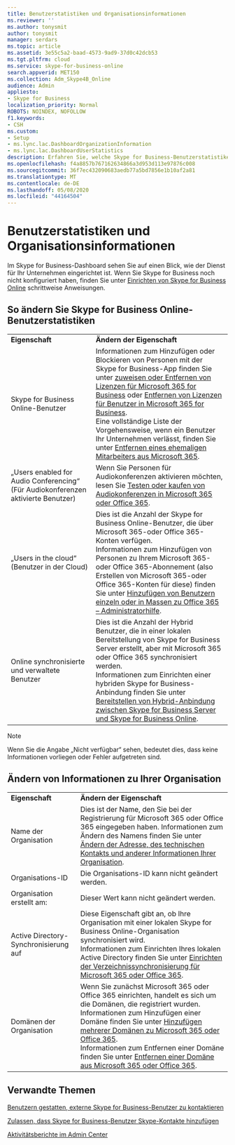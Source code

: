 ```yaml
---
title: Benutzerstatistiken und Organisationsinformationen
ms.reviewer: ''
ms.author: tonysmit
author: tonysmit
manager: serdars
ms.topic: article
ms.assetid: 3e55c5a2-baad-4573-9ad9-37d0c42dcb53
ms.tgt.pltfrm: cloud
ms.service: skype-for-business-online
search.appverid: MET150
ms.collection: Adm_Skype4B_Online
audience: Admin
appliesto:
- Skype for Business
localization_priority: Normal
ROBOTS: NOINDEX, NOFOLLOW
f1.keywords:
- CSH
ms.custom:
- Setup
- ms.lync.lac.DashboardOrganizationInformation
- ms.lync.lac.DashboardUserStatistics
description: Erfahren Sie, welche Skype for Business-Benutzerstatistiken verfügbar sind, beispielsweise die Anzahl der aktivierten Benutzer, Konferenz fähige Benutzer oder Benutzer, die für Microsoft 365 oder Office 365 aktiviert sind.
ms.openlocfilehash: f4a8857b767162634866a3d953d113e97876c008
ms.sourcegitcommit: 36f7ec432090683aedb77a5bd7856e1b10af2a81
ms.translationtype: MT
ms.contentlocale: de-DE
ms.lasthandoff: 05/08/2020
ms.locfileid: "44164504"
---
```

# <a name="user-statistics-and-organization-information"></a>Benutzerstatistiken und Organisationsinformationen

Im Skype for Business-Dashboard sehen Sie auf einen Blick, wie der Dienst für Ihr Unternehmen eingerichtet ist. Wenn Sie Skype for Business noch nicht konfiguriert haben, finden Sie unter [Einrichten von Skype for Business Online](set-up-skype-for-business-online.md) schrittweise Anweisungen.
  
## <a name="how-to-change-skype-for-business-online-user-statistics"></a>So ändern Sie Skype for Business Online-Benutzerstatistiken

|||
|:-----|:-----|
|**Eigenschaft** <br/> |**Ändern der Eigenschaft** <br/> |
|Skype for Business Online-Benutzer  <br/> |Informationen zum Hinzufügen oder Blockieren von Personen mit der Skype for Business-App finden Sie unter [zuweisen oder Entfernen von Lizenzen für Microsoft 365 for Business](https://support.office.com/article/997596b5-4173-4627-b915-36abac6786dc) oder [Entfernen von Lizenzen für Benutzer in Microsoft 365 for Business](https://support.office.com/article/9b497c85-d0a4-4735-80fa-d3565bc05bd1).  <br/> Eine vollständige Liste der Vorgehensweise, wenn ein Benutzer Ihr Unternehmen verlässt, finden Sie unter [Entfernen eines ehemaligen Mitarbeiters aus Microsoft 365](https://support.office.com/article/44d96212-4d90-4027-9aa9-a95eddb367d1).  <br/> |
|„Users enabled for Audio Conferencing“ (Für Audiokonferenzen aktivierte Benutzer)  <br/> |Wenn Sie Personen für Audiokonferenzen aktivieren möchten, lesen Sie [Testen oder kaufen von Audiokonferenzen in Microsoft 365 oder Office 365](../audio-conferencing-in-office-365/try-or-purchase-audio-conferencing-in-office-365.md).  <br/> |
|„Users in the cloud“ (Benutzer in der Cloud)  <br/> |Dies ist die Anzahl der Skype for Business Online-Benutzer, die über Microsoft 365-oder Office 365-Konten verfügen.  <br/> Informationen zum Hinzufügen von Personen zu Ihrem Microsoft 365-oder Office 365-Abonnement (also Erstellen von Microsoft 365-oder Office 365-Konten für diese) finden Sie unter [Hinzufügen von Benutzern einzeln oder in Massen zu Office 365 – Administratorhilfe](https://support.office.com/article/1970f7d6-03b5-442f-b385-5880b9c256ec).  <br/> |
|Online synchronisierte und verwaltete Benutzer  <br/> |Dies ist die Anzahl der Hybrid Benutzer, die in einer lokalen Bereitstellung von Skype for Business Server erstellt, aber mit Microsoft 365 oder Office 365 synchronisiert werden.  <br/> Informationen zum Einrichten einer hybriden Skype for Business-Anbindung finden Sie unter [Bereitstellen von Hybrid-Anbindung zwischen Skype for Business Server und Skype for Business Online](https://technet.microsoft.com/library/jj204669.aspx).  <br/> |
   
> [!NOTE]
> Wenn Sie die Angabe „Nicht verfügbar“ sehen, bedeutet dies, dass keine Informationen vorliegen oder Fehler aufgetreten sind. 
  
## <a name="how-to-change-information-about-your-organization"></a>Ändern von Informationen zu Ihrer Organisation

|||
|:-----|:-----|
|**Eigenschaft** <br/> |**Ändern der Eigenschaft** <br/> |
|Name der Organisation  <br/> |Dies ist der Name, den Sie bei der Registrierung für Microsoft 365 oder Office 365 eingegeben haben. Informationen zum Ändern des Namens finden Sie unter [Ändern der Adresse, des technischen Kontakts und anderer Informationen Ihrer Organisation](https://support.office.com/article/a36e5a52-4df2-479e-bb97-9e67b8483e10).  <br/> |
|Organisations-ID  <br/> |Die Organisations-ID kann nicht geändert werden.  <br/> |
|Organisation erstellt am:  <br/> |Dieser Wert kann nicht geändert werden.  <br/> |
|Active Directory-Synchronisierung auf  <br/> |Diese Eigenschaft gibt an, ob Ihre Organisation mit einer lokalen Skype for Business Online-Organisation synchronisiert wird.  <br/> Informationen zum Einrichten Ihres lokalen Active Directory finden Sie unter [Einrichten der Verzeichnissynchronisierung für Microsoft 365 oder Office 365](https://support.office.com/article/1b3b5318-6977-42ed-b5c7-96fa74b08846).  <br/> |
|Domänen der Organisation  <br/> |Wenn Sie zunächst Microsoft 365 oder Office 365 einrichten, handelt es sich um die Domänen, die registriert wurden.  <br/> Informationen zum Hinzufügen einer Domäne finden Sie unter [Hinzufügen mehrerer Domänen zu Microsoft 365 oder Office 365](https://support.office.com/article/2d2fa996-b760-411d-a5cc-190d63f13207).  <br/> Informationen zum Entfernen einer Domäne finden Sie unter [Entfernen einer Domäne aus Microsoft 365 oder Office 365](https://support.office.com/article/f09696b2-8c29-4588-a08b-b333da19810c).  <br/> |
   
## <a name="related-topics"></a>Verwandte Themen
[Benutzern gestatten, externe Skype for Business-Benutzer zu kontaktieren](allow-users-to-contact-external-skype-for-business-users.md)

[Zulassen, dass Skype for Business-Benutzer Skype-Kontakte hinzufügen](let-skype-for-business-users-add-skype-contacts.md)

[Aktivitätsberichte im Admin Center](https://support.office.com/article/0d6dfb17-8582-4172-a9a9-aed798150263)

  
 
